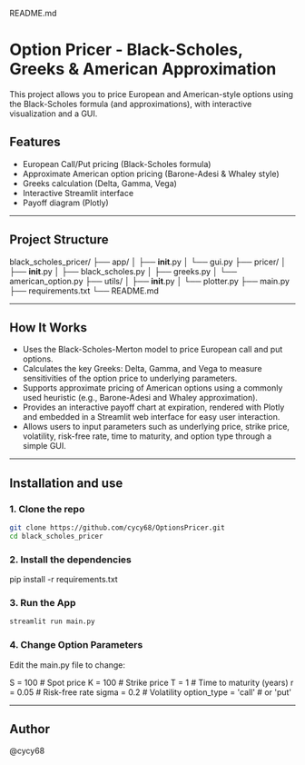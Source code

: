 README.md

# Option Pricer - Black-Scholes, Greeks & American Approximation

This project allows you to price European and American-style options using the Black-Scholes formula (and approximations), with interactive visualization and a GUI.

## Features

- European Call/Put pricing (Black-Scholes formula)
- Approximate American option pricing (Barone-Adesi & Whaley style)
- Greeks calculation (Delta, Gamma, Vega)
- Interactive Streamlit interface
- Payoff diagram (Plotly)

---

## Project Structure

black_scholes_pricer/
├── app/
│   ├── __init__.py
│   └── gui.py
├── pricer/
│   ├── __init__.py
│   ├── black_scholes.py
│   ├── greeks.py
│   └── american_option.py
├── utils/
│   ├── __init__.py
│   └── plotter.py
├── main.py
├── requirements.txt
└── README.md

---

## How It Works

- Uses the Black-Scholes-Merton model to price European call and put options.
- Calculates the key Greeks: Delta, Gamma, and Vega to measure sensitivities of the option price to underlying parameters.
- Supports approximate pricing of American options using a commonly used heuristic (e.g., Barone-Adesi and Whaley approximation).
- Provides an interactive payoff chart at expiration, rendered with Plotly and embedded in a Streamlit web interface for easy user interaction.
- Allows users to input parameters such as underlying price, strike price, volatility, risk-free rate, time to maturity, and option type through a simple GUI.

---

## Installation and use

### 1. Clone the repo

```bash
git clone https://github.com/cycy68/OptionsPricer.git
cd black_scholes_pricer
```

### 2. Install the dependencies

pip install -r requirements.txt

### 3. Run the App

```bash
streamlit run main.py
```
### 4. Change Option Parameters

Edit the main.py file to change:

S = 100         # Spot price
K = 100         # Strike price
T = 1           # Time to maturity (years)
r = 0.05        # Risk-free rate
sigma = 0.2     # Volatility
option_type = 'call'  # or 'put'

---

## Author

@cycy68